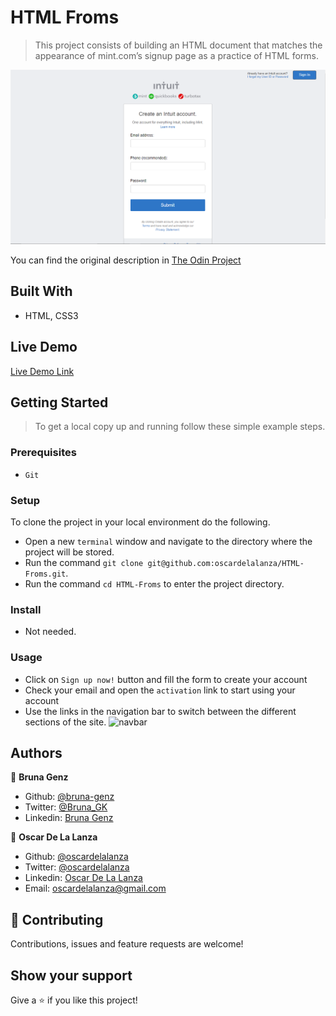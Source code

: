 # HTML Froms

> This project consists of building an HTML document that matches the appearance of mint.com’s signup page as a practice of HTML forms.

![screenshot](./screenshot.PNG)

You can find the original description in [The Odin Project](https://www.theodinproject.com/courses/html5-and-css3/lessons/html-forms)

## Built With

- HTML, CSS3

## Live Demo

[Live Demo Link](https://rawcdn.githack.com/oscardelalanza/HTML-Froms/82f79af1b5886a969f66b29d1a7de4df3374bde4/index.html)

## Getting Started

> To get a local copy up and running follow these simple example steps.

### Prerequisites

- `Git`

### Setup

To clone the project in your local environment do the following.

- Open a new `terminal` window and navigate to the directory where the project will be stored.
- Run the command `git clone git@github.com:oscardelalanza/HTML-Froms.git`.
- Run the command `cd HTML-Froms` to enter the project directory.

### Install

- Not needed.

### Usage

- Click on `Sign up now!` button and fill the form to create your account
- Check your email and open the `activation` link to start using your account
- Use the links in the navigation bar to switch between the different sections of the site.
![navbar](screenshots/navbar.png)

## Authors

👤 **Bruna Genz**

- Github: [@bruna-genz](https://github.com/bruna-genz)
- Twitter: [@Bruna_GK](https://twitter.com/Bruna_GK)
- Linkedin: [Bruna Genz](https://www.linkedin.com/in/brunagenz/)

👤 **Oscar De La Lanza**

- Github: [@oscardelalanza](https://github.com/oscardelalanza)
- Twitter: [@oscardelalanza](https://twitter.com/oscardelalanza)
- Linkedin: [Oscar De La Lanza](https://linkedin.com/in/oscardelalanza)
- Email: oscardelalanza@gmail.com

## 🤝 Contributing

Contributions, issues and feature requests are welcome!

## Show your support

Give a ⭐️ if you like this project!
